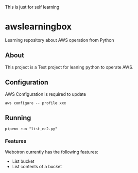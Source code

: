 This is just for self learning


# awslearningbox
Learning repository about AWS operation from Python

## About

This project is a Test project for leaning python to operate AWS.

## Configuration

AWS Configuration is required to update

`aws configure -- profile xxx`

## Running

`pipenv run "list_ec2.py"`


### Features

Webotron currently has the following features:

- List bucket
- List contents of a bucket
